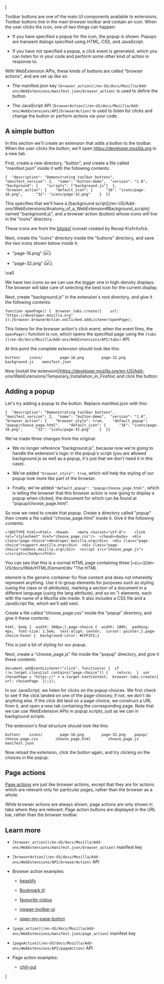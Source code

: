 [



Toolbar buttons are one of the main UI components available to extensions.
Toolbar buttons live in the main browser toolbar and contain an icon. When the
user clicks the icon, one of two things can happen:





  * If you have specified a popup for the icon, the popup is shown. Popups are transient dialogs specified using HTML, CSS, and JavaScript.


  * If you have not specified a popup, a click event is generated, which you can listen for in your code and perform some other kind of action in response to.




With WebExtension APIs, these kinds of buttons are called "browser actions",
and are set up like so:





  * The manifest.json key `[browser_action](/en-US/docs/Mozilla/Add-ons/WebExtensions/manifest.json/browser_action)` is used to define the button.


  * The JavaScript API `[browserAction](/en-US/docs/Mozilla/Add-ons/WebExtensions/API/browserAction)` is used to listen for clicks and change the button or perform actions via your code.




## A simple button



In this section we'll create an extension that adds a button to the toolbar.
When the user clicks the button, we'll open <https://developer.mozilla.org> in
a new tab.



First, create a new directory, "button", and create a file called
"manifest.json" inside it with the following contents:



    
    
    {  "description": "Demonstrating toolbar buttons",  "manifest_version": 2,  "name": "button-demo",  "version": "1.0",  "background": {    "scripts": ["background.js"]  },   "browser_action": {    "default_icon": {      "16": "icons/page-16.png",      "32": "icons/page-32.png"    }  }}



This specifies that we'll have a [background script](/en-US/Add-
ons/WebExtensions/Anatomy_of_a_WebExtension#Background_scripts) named
"background.js", and a browser action (button) whose icons will live in the
"icons" directory.





These icons are from the
[bitsies!](https://www.iconfinder.com/iconsets/bitsies) iconset created by
Recep K\xfct\xfck.





Next, create the "icons" directory inside the "buttons" directory, and save
the two icons shown below inside it:





  * "page-16.png" (![](https://mdn.mozillademos.org/files/13476/page-16.png))


  * "page-32.png" (![](https://mdn.mozillademos.org/files/13478/page-32.png)).




\xa0



We have two icons so we can use the bigger one in high-density displays. The
browser will take care of selecting the best icon for the current display.



Next, create "background.js" in the extension's root directory, and give it
the following contents:



    
    
    function openPage() {  browser.tabs.create({    url: "https://developer.mozilla.org"  });}browser.browserAction.onClicked.addListener(openPage);



This listens for the browser action's click event; when the event fires, the
`openPage()` function is run, which opens the specified page using the `[tabs
](/en-US/docs/Mozilla/Add-ons/WebExtensions/API/tabs)` API.



At this point the complete extension should look like this:



    
    
    button/    icons/        page-16.png        page-32.png    background.js    manifest.json



Now [install the extension](https://developer.mozilla.org/en-US/Add-
ons/WebExtensions/Temporary_Installation_in_Firefox) and click the button:





## Adding a popup



Let's try adding a popup to the button. Replace manifest.json with this:



    
    
    {  "description": "Demonstrating toolbar buttons",  "manifest_version": 2,  "name": "button-demo",  "version": "1.0",   "browser_action": {    "browser_style": true,    "default_popup": "popup/choose_page.html",    "default_icon": {      "16": "icons/page-16.png",      "32": "icons/page-32.png"    }  }}



We've made three changes from the original:





  * We no longer reference "background.js", because now we're going to handle the extension's logic in the popup's script (you are allowed background.js as well as a popup, it's just that we don't need it in this case).


  * We've added `"browser_style": true`, which will help the styling of our popup look more like part of the browser.


  * Finally, we've added `"default_popup": "popup/choose_page.html"`, which is telling the browser that this browser action is now going to display a popup when clicked, the document for which can be found at "popup/choose_page.html".




So now we need to create that popup. Create a directory called "popup" then
create a file called "choose_page.html" inside it. Give it the following
contents:



    
    
    <!DOCTYPE html><html>  <head>    <meta charset="utf-8">    <link rel="stylesheet" href="choose_page.css"/>  </head><body>  <div class="page-choice">developer.mozilla.org</div>  <div class="page-choice">support.mozilla.org</div>  <div class="page-choice">addons.mozilla.org</div>  <script src="choose_page.js"></script></body></html>



You can see that this is a normal HTML page containing three [`<div>`](/en-
US/docs/Web/HTML/Element/div "The HTML <div> element is the generic container
for flow content and does not inherently represent anything. Use it to group
elements for purposes such as styling \(using the class or id attributes\),
marking a section of a document in a different language \(using the lang
attribute\), and so on.") elements, each with the name of a Mozilla site
inside. It also includes a CSS file and a JavaScript file, which we'll add
next.



Create a file called "choose_page.css" inside the "popup" directory, and give
it these contents:



    
    
    html, body {  width: 300px;}.page-choice {  width: 100%;  padding: 4px;  font-size: 1.5em;  text-align: center;  cursor: pointer;}.page-choice:hover {  background-color: #CFF2F2;}



This is just a bit of styling for our popup.



Next, create a "choose_page.js" file inside the "popup" directory, and give it
these contents:



    
    
    document.addEventListener("click", function(e) {  if (!e.target.classList.contains("page-choice")) {    return;  }  var chosenPage = "https://" + e.target.textContent;  browser.tabs.create({    url: chosenPage  });});



In our JavaScript, we listen for clicks on the popup choices. We first check
to see if the click landed on one of the page-choices; if not, we don't do
anything else. If the click did land on a page-choice, we construct a URL from
it, and open a new tab containing the corresponding page. Note that we can use
WebExtension APIs in popup scripts, just as we can in background scripts.



The extension's final structure should look like this:



    
    
    button/    icons/        page-16.png        page-32.png    popup/        choose_page.css        choose_page.html        choose_page.js    manifest.json



Now reload the extension, click the button again, and try clicking on the
choices in the popup:





## Page actions



[Page actions](/en-US/docs/Mozilla/Add-ons/WebExtensions/Page_actions) are
just like browser actions, except that they are for actions which are relevant
only for particular pages, rather than the browser as a whole.



While browser actions are always shown, page actions are only shown in tabs
where they are relevant. Page action buttons are displayed in the URL bar,
rather than the browser toolbar.



## Learn more





  * `[browser_action](/en-US/docs/Mozilla/Add-ons/WebExtensions/manifest.json/browser_action)` manifest key


  * `[browserAction](/en-US/docs/Mozilla/Add-ons/WebExtensions/API/browserAction)` API


  * Browser action examples: 
    * [beastify](https://github.com/mdn/webextensions-examples/tree/master/beastify)


    * [Bookmark it!](https://github.com/mdn/webextensions-examples/tree/master/bookmark-it)


    * [favourite-colour](https://github.com/mdn/webextensions-examples/tree/master/favourite-colour)


    * [inpage-toolbar-ui](https://github.com/mdn/webextensions-examples/tree/master/inpage-toolbar-ui)


    * [open-my-page-button](https://github.com/mdn/webextensions-examples/tree/master/open-my-page-button)




  * `[page_action](/en-US/docs/Mozilla/Add-ons/WebExtensions/manifest.json/page_action)` manifest key


  * `[pageAction](/en-US/docs/Mozilla/Add-ons/WebExtensions/API/pageAction)` API


  * Page action examples: 
    * [chill-out](https://github.com/mdn/webextensions-examples/tree/master/chill-out)




]

